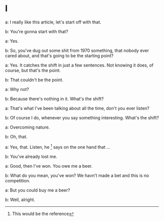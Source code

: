 # I
a: I really like this article, let's start off with that.

b: You're gonna start with that?

a: Yes.

b: So, you've dug out some shit from 1970 something, that nobody ever cared about, and that's going to be the starting point?

a: Yes. It catches the shift in just a few sentences. Not knowing it does, of course, but that's the point.

b: That couldn't be the point.

a: Why not?

b: Because there's nothing in it. What's the shift?

a: That's what I've been talking about all the time, don't you ever listen?

b: Of course I do, whenever you say something interesting. What's the shift?

a: Overcoming nature.

b: Oh, that.

a: Yes, that.
Listen, he [^1] says on the one hand that ... 

b: You've already lost me.

a: Good, then I've won. You owe me a beer.

b: What do you mean, you've won? We havn't made a bet and this is no competition.

a: But you could buy me a beer?

b: Well, alright.

[^1]: This would be the reference